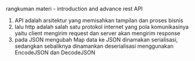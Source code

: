 rangkuman materi - introduction and advance rest API
1. API adalah arsitektur yang memisahkan tampilan dan proses bisnis
2. lalu http adalah salah satu protokol internet yang pola komunikasinya yaitu client mengirim request dan server akan mengirim response
3. pada JSON mengubah Map data ke JSON dinamakan serialisasi, sedangkan sebaliknya dinamankan deserialisasi menggunakan EncodeJSON dan DecodeJSON